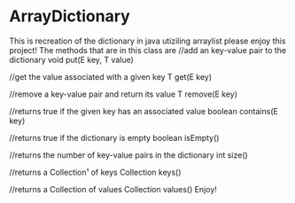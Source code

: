 # ArrayDictionary
This is recreation of the dictionary in java utiziling arraylist please enjoy this project!
The methods that are in this class are
//add an key-value pair to the dictionary
void put(E key, T value)

//get the value associated with a given key
T get(E key)

//remove a key-value pair and return its value
T remove(E key)

//returns true if the given key has an associated value
boolean contains(E key)

//returns true if the dictionary is empty
boolean isEmpty()

//returns the number of key-value pairs in the dictionary
int size()

//returns a Collection¹ of keys
Collection<E> keys()

//returns a Collection of values
Collection<T>  values()
Enjoy!
